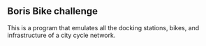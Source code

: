 ## Boris Bike challenge #

This is a program that emulates all the docking stations, bikes, and infrastructure
of a city cycle network.
